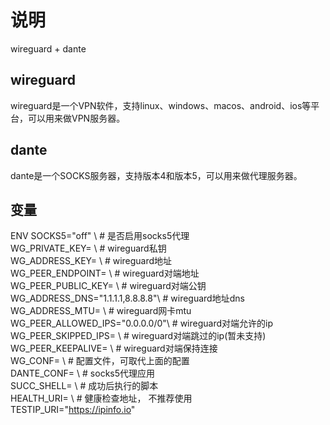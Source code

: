 # 说明

wireguard + dante

## wireguard
wireguard是一个VPN软件，支持linux、windows、macos、android、ios等平台，可以用来做VPN服务器。

## dante
dante是一个SOCKS服务器，支持版本4和版本5，可以用来做代理服务器。

## 变量

ENV SOCKS5="off" \    # 是否启用socks5代理  
    WG_PRIVATE_KEY= \ # wireguard私钥  
    WG_ADDRESS_KEY= \ # wireguard地址  
    WG_PEER_ENDPOINT= \    # wireguard对端地址  
    WG_PEER_PUBLIC_KEY= \  # wireguard对端公钥  
    WG_ADDRESS_DNS="1.1.1.1,8.8.8.8"\ # wireguard地址dns  
    WG_ADDRESS_MTU= \                 # wireguard网卡mtu  
    WG_PEER_ALLOWED_IPS="0.0.0.0/0"\  # wireguard对端允许的ip  
    WG_PEER_SKIPPED_IPS= \            # wireguard对端跳过的ip(暂未支持)  
    WG_PEER_KEEPALIVE= \              # wireguard对端保持连接  
    WG_CONF= \     # 配置文件，可取代上面的配置  
    DANTE_CONF= \  # socks5代理应用  
    SUCC_SHELL= \  # 成功后执行的脚本  
    HEALTH_URI= \  # 健康检查地址， 不推荐使用  
    TESTIP_URI="https://ipinfo.io"